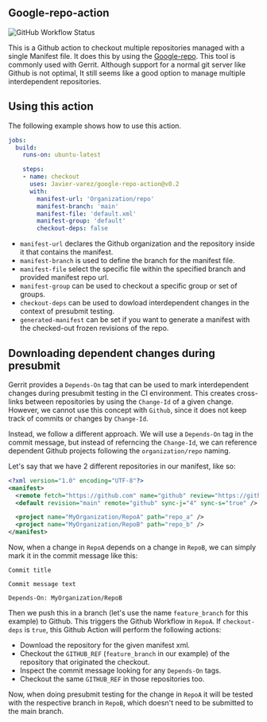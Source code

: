 ## Google-repo-action

![GitHub Workflow Status](https://img.shields.io/github/workflow/status/Javier-varez/google-repo-action/Checkout%20tests)

This is a Github action to checkout multiple repositories managed with a single Manifest file. It does this by using the [Google-repo](https://gerrit.googlesource.com/git-repo/). This tool is commonly used with Gerrit. Although support for a normal git server like Github is not optimal, It still seems like a good option to manage multiple interdependent repositories.

## Using this action

The following example shows how to use this action.

```yaml
jobs:
  build:
    runs-on: ubuntu-latest

    steps:
    - name: checkout
      uses: Javier-varez/google-repo-action@v0.2
      with:
        manifest-url: 'Organization/repo'
        manifest-branch: 'main'
        manifest-file: 'default.xml'
        manifest-group: 'default'
        checkout-deps: false
```

  * `manifest-url` declares the Github organization and the repository inside it that contains the manifest.
  * `manifest-branch` is used to define the branch for the manifest file.
  * `manifest-file` select the specific file within the specified branch and provided manifest repo url.
  * `manifest-group` can be used to checkout a specific group or set of groups.
  * `checkout-deps` can be used to dowload interdependent changes in the context of presubmit testing.
  * `generated-manifest` can be set if you want to generate a manifest with the checked-out frozen revisions of the repo.

## Downloading dependent changes during presubmit

Gerrit provides a `Depends-On` tag that can be used to mark interdependent changes during presubmit testing in the CI environment. This creates cross-links between repositories by using the `Change-Id` of a given change. However, we cannot use this concept with `Github`, since it does not keep track of commits or changes by `Change-Id`.

Instead, we follow a different approach. We will use a `Depends-On` tag in the commit message, but instead of referncing the `Change-Id`, we can reference dependent Github projects following the `organization/repo` naming.

Let's say that we have 2 different repositories in our manifest, like so:

```xml
<?xml version="1.0" encoding="UTF-8"?>
<manifest>
  <remote fetch="https://github.com" name="github" review="https://github.com"/>
  <default revision="main" remote="github" sync-j="4" sync-s="true" />

  <project name="MyOrganization/RepoA" path="repo_a" />
  <project name="MyOrganization/RepoB" path="repo_b" />
</manifest>

```

Now, when a change in `RepoA` depends on a change in `RepoB`, we can simply mark it in the commit message like this:

```
Commit title

Commit message text

Depends-On: MyOrganization/RepoB
```

Then we push this in a branch (let's use the name `feature_branch` for this example) to Github. This triggers the Github Workflow in `RepoA`. If `checkout-deps` is `true`, this Github Action will perform the following actions:

  * Download the repository for the given manifest xml.
  * Checkout the `GITHUB_REF` (`feature_branch` in our example) of the repository that originated the checkout.
  * Inspect the commit message looking for any `Depends-On` tags.
  * Checkout the same `GITHUB_REF` in those repositories too.

Now, when doing presubmit testing for the change in `RepoA` it will be tested with the respective branch in `RepoB`, which doesn't need to be submitted to the main branch.

